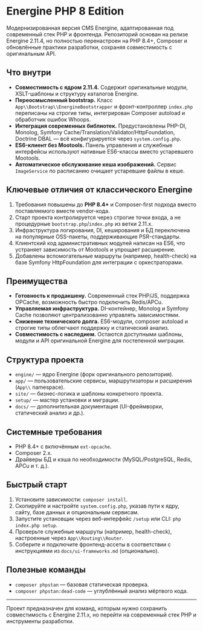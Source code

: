 # Energine PHP 8 Edition

Модернизированная версия CMS Energine, адаптированная под современный стек PHP и фронтенда. Репозиторий основан на релизе Energine 2.11.4, но полностью перенастроен на PHP 8.4+, Composer и обновлённые практики разработки, сохраняя совместимость с оригинальным API.

## Что внутри
- **Совместимость с ядром 2.11.4.** Содержит оригинальные модули, XSLT-шаблоны и структуру каталогов Energine.
- **Переосмысленный bootstrap.** Класс `App\\Bootstrap\\EnergineBootstrapper` и фронт-контроллер `index.php` переписаны на строгие типы, интегрирован Composer autoload и обработчик ошибок Whoops.
- **Интеграция современных библиотек.** Предустановлены PHP-DI, Monolog, Symfony Cache/Translation/Validator/HttpFoundation, Doctrine DBAL — всё конфигурируется через `system.config.php`.
- **ES6-клиент без Mootools.** Панель управления и служебные интерфейсы используют нативные ES6-классы вместо устаревшего Mootools.
- **Автоматическое обслуживание кеша изображений.** Сервис `ImageService` по расписанию очищает устаревшие файлы в кеше.

## Ключевые отличия от классического Energine
1. Требования повышены до **PHP 8.4+** и Composer-first подхода вместо поставляемого вместе vendor-кода.
2. Старт проекта контролируется через строгие точки входа, а не процедурные `bootstrap.php`/`index.php` из ветки 2.11.x.
3. Инфраструктура логирования, DI, кеширования и БД переключена на популярные OSS-пакеты, поддерживающие PSR-стандарты.
4. Клиентский код административных модулей написан на ES6, что устраняет зависимость от Mootools и упрощает расширение.
5. Добавлены вспомогательные маршруты (например, health-check) на базе Symfony HttpFoundation для интеграции с оркестраторами.

## Преимущества
- **Готовность к продакшену.** Современный стек PHP/JS, поддержка OPCache, возможность быстро подключить Redis/APCu.
- **Управляемая инфраструктура.** DI-контейнер, Monolog и Symfony Cache позволяют централизованно управлять зависимостями.
- **Снижение технического долга.** ES6-модули, composer autoload и строгие типы облегчают поддержку и статический анализ.
- **Совместимость с наследием.** Остаются доступными шаблоны, модули и API оригинальной Energine для постепенной миграции.

## Структура проекта
- `engine/` — ядро Energine (форк оригинального репозитория).
- `app/` — пользовательские сервисы, маршрутизаторы и расширения (`App\\` namespace).
- `site/` — бизнес-логика и шаблоны конкретного проекта.
- `setup/` — мастер установки и миграции.
- `docs/` — дополнительная документация (UI-фреймворки, статический анализ и др.).

## Системные требования
- PHP 8.4+ с включённым `ext-opcache`.
- Composer 2.x.
- Драйверы БД и кэша по необходимости (MySQL/PostgreSQL, Redis, APCu и т. д.).

## Быстрый старт
1. Установите зависимости: `composer install`.
2. Скопируйте и настройте `system.config.php`, указав пути к ядру, сайту, базе данных и опциональным сервисам.
3. Запустите установщик через веб-интерфейс `/setup` или CLI: `php index.php setup`.
4. Проверьте служебные маршруты (например, health-check), настроенные через `App\\Routing\\Router`.
5. Соберите и подключите фронтенд-ассеты в соответствии с инструкциями из `docs/ui-frameworks.md` (опционально).

## Полезные команды
- `composer phpstan` — базовая статическая проверка.
- `composer phpstan:dead-code` — углублённый анализ мёртвого кода.

---

Проект предназначен для команд, которым нужно сохранить совместимость с Energine 2.11.x, но перейти на современный стек PHP и инструменты разработки.
